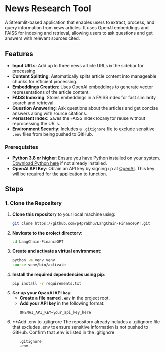 # News Research Tool
A Streamlit-based application that enables users to extract, process, and query information from news articles. It uses OpenAI embeddings and FAISS for indexing and retrieval, allowing users to ask questions and get answers with relevant sources cited.

## Features

- **Input URLs**: Add up to three news article URLs in the sidebar for processing.
- **Content Splitting**: Automatically splits article content into manageable chunks for efficient processing.
- **Embeddings Creation**: Uses OpenAI embeddings to generate vector representations of the article content.
- **FAISS Indexing**: Stores embeddings in a FAISS index for fast similarity search and retrieval.
- **Question Answering**: Ask questions about the articles and get concise answers along with source citations.
- **Persistent Index**: Saves the FAISS index locally for reuse without reprocessing the URLs.
- **Environment Security**: Includes a `.gitignore` file to exclude sensitive `.env` files from being pushed to GitHub.

### Prerequisites

- **Python 3.8 or higher**: Ensure you have Python installed on your system. [Download Python here](https://www.python.org/downloads/) if not already installed.
- **OpenAI API Key**: Obtain an API key by signing up at [OpenAI](https://openai.com/). This key will be required for the application to function.

## Steps
### 1. Clone the Repository
1. **Clone this repository** to your local machine using:
   ```bash
   git clone https://github.com/p4prabhu/LangChain-FinanceGPT.git
2. **Navigate to the project directory**:
   ```bash
   cd LangChain-FinanceGPT
3. **Create and activate a virtual environment**:
   ```bash
   python -m venv venv
   source venv/bin/activate
4. **Install the required dependencies using pip**:
   ```bash
   pip install -r requirements.txt
5. **Set up your OpenAI API key**:
   - **Create a file named `.env`** in the project root.
   - **Add your API key** in the following format:
     ```plaintext
     OPENAI_API_KEY=your_api_key_here
     ```
6. **Add .env to .gitignore
   The repository already includes a .gitignore file that excludes .env to ensure sensitive information is not pushed to GitHub. Confirm that .env is listed in the .gitignore      
    ```plaintext
       .gitignore
       .env
     ```
   
   
   




  

